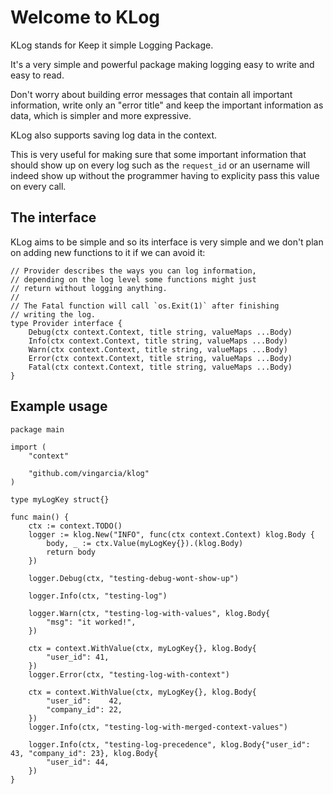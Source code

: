 # Welcome to KLog

KLog stands for Keep it simple Logging Package.

It's a very simple and powerful package making logging
easy to write and easy to read.

Don't worry about building error messages that contain all
important information, write only an "error title" and keep
the important information as data, which is simpler and more
expressive.

KLog also supports saving log data in the context.

This is very useful for making sure that some important
information that should show up on every log such as
the `request_id` or an username will indeed show up without
the programmer having to explicity pass this value on every
call.

## The interface

KLog aims to be simple and so its interface is very simple and
we don't plan on adding new functions to it if we can avoid it:

```golang
// Provider describes the ways you can log information,
// depending on the log level some functions might just
// return without logging anything.
//
// The Fatal function will call `os.Exit(1)` after finishing
// writing the log.
type Provider interface {
	Debug(ctx context.Context, title string, valueMaps ...Body)
	Info(ctx context.Context, title string, valueMaps ...Body)
	Warn(ctx context.Context, title string, valueMaps ...Body)
	Error(ctx context.Context, title string, valueMaps ...Body)
	Fatal(ctx context.Context, title string, valueMaps ...Body)
}
```

## Example usage

```golang
package main

import (
	"context"

	"github.com/vingarcia/klog"
)

type myLogKey struct{}

func main() {
	ctx := context.TODO()
	logger := klog.New("INFO", func(ctx context.Context) klog.Body {
		body, _ := ctx.Value(myLogKey{}).(klog.Body)
		return body
	})

	logger.Debug(ctx, "testing-debug-wont-show-up")

	logger.Info(ctx, "testing-log")

	logger.Warn(ctx, "testing-log-with-values", klog.Body{
		"msg": "it worked!",
	})

	ctx = context.WithValue(ctx, myLogKey{}, klog.Body{
		"user_id": 41,
	})
	logger.Error(ctx, "testing-log-with-context")

	ctx = context.WithValue(ctx, myLogKey{}, klog.Body{
		"user_id":    42,
		"company_id": 22,
	})
	logger.Info(ctx, "testing-log-with-merged-context-values")

	logger.Info(ctx, "testing-log-precedence", klog.Body{"user_id": 43, "company_id": 23}, klog.Body{
		"user_id": 44,
	})
}
```
